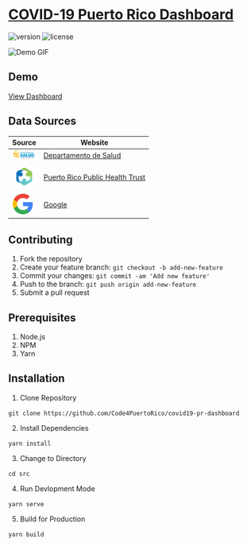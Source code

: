 # [COVID-19 Puerto Rico Dashboard]()

 ![version](https://img.shields.io/badge/version-0.0.1-blue.svg) ![license](https://img.shields.io/badge/license-MIT-blue.svg) 

![Demo GIF](docs/demo.gif)

## Demo

[View Dashboard](http://covid19prdata.org/)

## Data Sources

| Source  | Website |
| ------------- | ------------- |
| <img src="public/img/logos/dept-salud.jpg" height="20">  | [Departamento de Salud](https://statuscovid19.pr.gov/)  |
| <img src="public/img/logos/pr-public-health-trust.jpeg" height="50">  | [Puerto Rico Public Health Trust](https://prsciencetrust.org/prpht)  |
| <img src="public/img/logos/google.png" height="45">  | [Google](https://www.gstatic.com/covid19/mobility/2020-04-11_PR_Mobility_Report_en.pdf)  |

## Contributing

1. Fork the repository
1. Create your feature branch: ```git checkout -b add-new-feature```
1. Commit your changes: ```git commit -am 'Add new feature'```
1. Push to the branch: ```git push origin add-new-feature```
1. Submit a pull request

## Prerequisites

1. Node.js
1. NPM
1. Yarn

## Installation

1. Clone Repository
```
git clone https://github.com/Code4PuertoRico/covid19-pr-dashboard
```

2. Install Dependencies
```
yarn install
```

3. Change to Directory
```
cd src
```

4. Run Devlopment Mode
```
yarn serve
```

5. Build for Production
```
yarn build
```